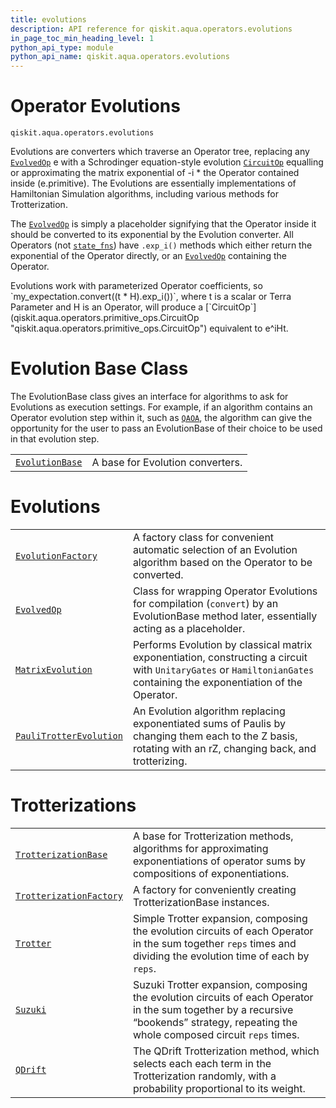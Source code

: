 ```yaml
---
title: evolutions
description: API reference for qiskit.aqua.operators.evolutions
in_page_toc_min_heading_level: 1
python_api_type: module
python_api_name: qiskit.aqua.operators.evolutions
---
```


<span id="module-qiskit.aqua.operators.evolutions" />

<span id="qiskit-aqua-operators-evolutions" />

<span id="operator-evolutions-qiskit-aqua-operators-evolutions" />

# Operator Evolutions

<span id="module-qiskit.aqua.operators.evolutions" />

`qiskit.aqua.operators.evolutions`

Evolutions are converters which traverse an Operator tree, replacing any [`EvolvedOp`](qiskit.aqua.operators.evolutions.EvolvedOp "qiskit.aqua.operators.evolutions.EvolvedOp") e with a Schrodinger equation-style evolution [`CircuitOp`](qiskit.aqua.operators.primitive_ops.CircuitOp "qiskit.aqua.operators.primitive_ops.CircuitOp") equalling or approximating the matrix exponential of -i \* the Operator contained inside (e.primitive). The Evolutions are essentially implementations of Hamiltonian Simulation algorithms, including various methods for Trotterization.

The [`EvolvedOp`](qiskit.aqua.operators.evolutions.EvolvedOp "qiskit.aqua.operators.evolutions.EvolvedOp") is simply a placeholder signifying that the Operator inside it should be converted to its exponential by the Evolution converter. All Operators (not [`state_fns`](qiskit.aqua.operators.state_fns#module-qiskit.aqua.operators.state_fns "qiskit.aqua.operators.state_fns")) have `.exp_i()` methods which either return the exponential of the Operator directly, or an [`EvolvedOp`](qiskit.aqua.operators.evolutions.EvolvedOp "qiskit.aqua.operators.evolutions.EvolvedOp") containing the Operator.

<Admonition title="Note" type="note">
  Evolutions work with parameterized Operator coefficients, so `my_expectation.convert((t * H).exp_i())`, where t is a scalar or Terra Parameter and H is an Operator, will produce a [`CircuitOp`](qiskit.aqua.operators.primitive_ops.CircuitOp "qiskit.aqua.operators.primitive_ops.CircuitOp") equivalent to e^iHt.
</Admonition>

# Evolution Base Class

The EvolutionBase class gives an interface for algorithms to ask for Evolutions as execution settings. For example, if an algorithm contains an Operator evolution step within it, such as [`QAOA`](qiskit.aqua.algorithms.QAOA "qiskit.aqua.algorithms.QAOA"), the algorithm can give the opportunity for the user to pass an EvolutionBase of their choice to be used in that evolution step.

|                                                                                                                    |                                  |
| ------------------------------------------------------------------------------------------------------------------ | -------------------------------- |
| [`EvolutionBase`](qiskit.aqua.operators.evolutions.EvolutionBase "qiskit.aqua.operators.evolutions.EvolutionBase") | A base for Evolution converters. |

# Evolutions

|                                                                                                                                            |                                                                                                                                                                        |
| ------------------------------------------------------------------------------------------------------------------------------------------ | ---------------------------------------------------------------------------------------------------------------------------------------------------------------------- |
| [`EvolutionFactory`](qiskit.aqua.operators.evolutions.EvolutionFactory "qiskit.aqua.operators.evolutions.EvolutionFactory")                | A factory class for convenient automatic selection of an Evolution algorithm based on the Operator to be converted.                                                    |
| [`EvolvedOp`](qiskit.aqua.operators.evolutions.EvolvedOp "qiskit.aqua.operators.evolutions.EvolvedOp")                                     | Class for wrapping Operator Evolutions for compilation (`convert`) by an EvolutionBase method later, essentially acting as a placeholder.                              |
| [`MatrixEvolution`](qiskit.aqua.operators.evolutions.MatrixEvolution "qiskit.aqua.operators.evolutions.MatrixEvolution")                   | Performs Evolution by classical matrix exponentiation, constructing a circuit with `UnitaryGates` or `HamiltonianGates` containing the exponentiation of the Operator. |
| [`PauliTrotterEvolution`](qiskit.aqua.operators.evolutions.PauliTrotterEvolution "qiskit.aqua.operators.evolutions.PauliTrotterEvolution") | An Evolution algorithm replacing exponentiated sums of Paulis by changing them each to the Z basis, rotating with an rZ, changing back, and trotterizing.              |

# Trotterizations

|                                                                                                                                            |                                                                                                                                                                                        |
| ------------------------------------------------------------------------------------------------------------------------------------------ | -------------------------------------------------------------------------------------------------------------------------------------------------------------------------------------- |
| [`TrotterizationBase`](qiskit.aqua.operators.evolutions.TrotterizationBase "qiskit.aqua.operators.evolutions.TrotterizationBase")          | A base for Trotterization methods, algorithms for approximating exponentiations of operator sums by compositions of exponentiations.                                                   |
| [`TrotterizationFactory`](qiskit.aqua.operators.evolutions.TrotterizationFactory "qiskit.aqua.operators.evolutions.TrotterizationFactory") | A factory for conveniently creating TrotterizationBase instances.                                                                                                                      |
| [`Trotter`](qiskit.aqua.operators.evolutions.Trotter "qiskit.aqua.operators.evolutions.Trotter")                                           | Simple Trotter expansion, composing the evolution circuits of each Operator in the sum together `reps` times and dividing the evolution time of each by `reps`.                        |
| [`Suzuki`](qiskit.aqua.operators.evolutions.Suzuki "qiskit.aqua.operators.evolutions.Suzuki")                                              | Suzuki Trotter expansion, composing the evolution circuits of each Operator in the sum together by a recursive “bookends” strategy, repeating the whole composed circuit `reps` times. |
| [`QDrift`](qiskit.aqua.operators.evolutions.QDrift "qiskit.aqua.operators.evolutions.QDrift")                                              | The QDrift Trotterization method, which selects each each term in the Trotterization randomly, with a probability proportional to its weight.                                          |

